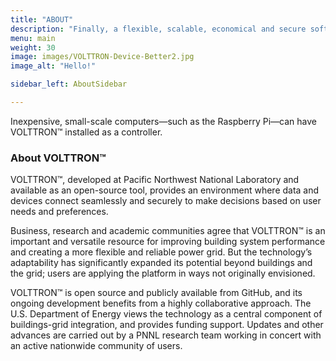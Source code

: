 ```yaml
---
title: "ABOUT"
description: "Finally, a flexible, scalable, economical and secure software platform to operate the Internet of Things!"
menu: main
weight: 30
image: images/VOLTTRON-Device-Better2.jpg
image_alt: "Hello!"

sidebar_left: AboutSidebar

---
```

Inexpensive, small-scale computers—such as the Raspberry Pi—can have VOLTTRON™ installed as a controller.

### About VOLTTRON™
VOLTTRON™, developed at Pacific Northwest National Laboratory and available as an open-source tool, provides an environment where data and devices connect seamlessly and securely to make decisions based on user needs and preferences.

Business, research and academic communities agree that VOLTTRON™ is an important and versatile resource for improving building system performance and creating a more flexible and reliable power grid. But the technology’s adaptability has significantly expanded its potential beyond buildings and the grid; users are applying the platform in ways not originally envisioned.

VOLTTRON™ is open source and publicly available from GitHub, and its ongoing development benefits from a highly collaborative approach. The U.S. Department of Energy views the technology as a central component of buildings-grid integration, and provides funding support. Updates and other advances are carried out by a PNNL research team working in concert with an active nationwide community of users.